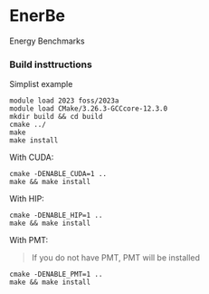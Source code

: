 # EnerBe
Energy Benchmarks



### Build insttructions

Simplist example
```
module load 2023 foss/2023a
module load CMake/3.26.3-GCCcore-12.3.0 
mkdir build && cd build
cmake ../
make 
make install
```

With CUDA:
```
cmake -DENABLE_CUDA=1 ..
make && make install
```
With HIP:
```
cmake -DENABLE_HIP=1 ..
make && make install
```
With PMT:
> If you do not have PMT, PMT will be installed 
```
cmake -DENABLE_PMT=1 ..
make && make install
```


